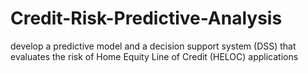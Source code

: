 # Credit-Risk-Predictive-Analysis
develop a predictive model and a decision support system (DSS) that evaluates the risk of Home Equity Line of Credit (HELOC) applications
